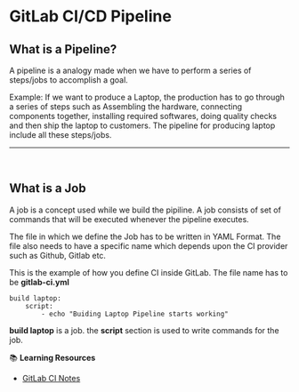 # GitLab CI/CD Pipeline

## What is a Pipeline?

A pipeline is a analogy made when we have to perform a series of steps/jobs to accomplish a goal.

Example: If we want to produce a Laptop, the production has to go through a series of steps such as Assembling the hardware, connecting components together, installing required softwares, doing quality checks and then ship the laptop to customers. The pipeline for producing laptop include all these steps/jobs.

<hr>
<br>

## What is a Job

A job is a concept used while we build the pipiline. A job consists of set of commands that will be executed whenever the pipeline executes.

The file in which we define the Job has to be written in YAML Format.
The file also needs to have a specific name which depends upon the CI provider such as Github, Gitlab etc.

This is the example of how you define CI inside GitLab. The file name has to be **gitlab-ci.yml**

```shell
build laptop:
    script:
        - echo "Buiding Laptop Pipeline starts working"
```

**build laptop** is a job. the **script** section is used to write commands for the job.

📚 **Learning Resources**

- [GitLab CI Notes](./notes/Gitlab-CI.md)
